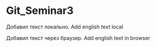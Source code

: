 # Git_Seminar3

Добавил текст локально. Add english text local

Добавил текст через браузер. Add english text in browser
